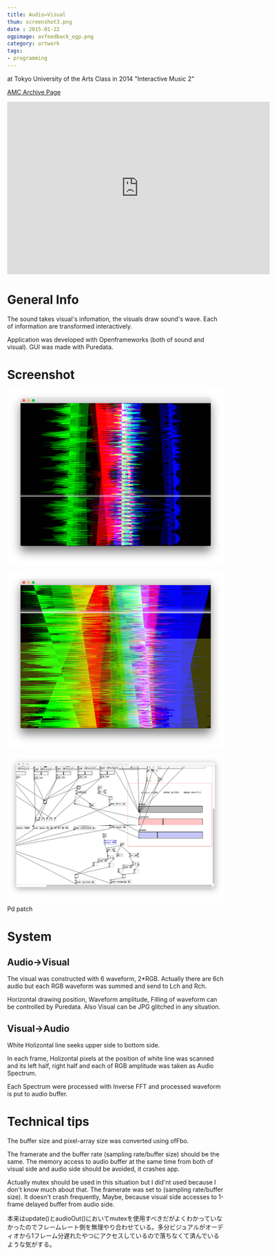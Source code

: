 ```yaml
---
title: Audio⇔Visual
thum: screenshot3.png
date : 2015-01-22
ogpimage: avfeedback_ogp.png
category: artwork
tags:
- programming
---
```


at Tokyo University of the Arts Class in 2014 "Interactive Music 2"

[AMC Archive Page](https://geidaiamc.tumblr.com/post/114567474767/%E3%82%A4%E3%83%B3%E3%82%BF%E3%83%A9%E3%82%AF%E3%83%86%E3%82%A3%E3%83%B4%E3%83%9F%E3%83%A5%E3%83%BC%E3%82%B8%E3%83%83%E3%82%AF%E2%85%A1%E6%88%90%E6%9E%9C%E7%99%BA%E8%A1%A8%E4%BC%9A-%E4%BC%9A%E5%A0%B4%E8%8A%B8%E8%A1%93%E6%83%85%E5%A0%B1%E3%82%BB%E3%83%B3%E3%82%BF%E3%83%BC-%E3%83%A9%E3%83%9C%E3%83%A9%E3%82%A6%E3%83%B3%E3%82%B8)

<iframe width="610" height="400" src="https://www.youtube.com/embed/k5f98FPbETc?rel=0&amp;start=1530" frameborder="0" allowfullscreen></iframe>

# General Info

The sound takes visual's infomation, the visuals draw sound's wave.
Each of information are transformed interactively.

Application was developed with Openframeworks (both of sound and visual).
GUI was made with Puredata.

# Screenshot

![](screenshot1.png)

![](screenshot2.png)

![](patch.png)

Pd patch

# System

## Audio→Visual

The visual was constructed with 6 waveform, 2*RGB.
Actually there are 6ch audio but each RGB waveform was summed and send to Lch and Rch.

Horizontal drawing position, Waveform amplitude, Filling of waveform can be controlled  by Puredata.
Also Visual can be JPG glitched in any situation.


## Visual→Audio

White Holizontal line seeks upper side to bottom side.

In each frame, Holizontal pixels at the position of white line was scanned and its left half, right half and each of RGB amplitude was taken as Audio Spectrum.

Each Spectrum were processed with Inverse FFT and processed waveform is put to audio buffer.

# Technical tips

The buffer size and pixel-array size was converted using ofFbo.

The framerate and the buffer rate (sampling rate/buffer size) should be the same. The memory access to audio buffer at the same time from both of visual side and audio side should be avoided, it crashes app.

Actually mutex should be used in this situation but I did'nt used because I don't know much about that. The framerate was set to (sampling rate/buffer size). It doesn't crash frequently, Maybe, because visual side accesses to 1-frame delayed buffer from audio side.

本来はupdate()とaudioOut()においてmutexを使用すべきだがよくわかっていなかったのでフレームレート側を無理やり合わせている。多分ビジュアルがオーディオから1フレーム分遅れたやつにアクセスしているので落ちなくて済んでいるような気がする。
